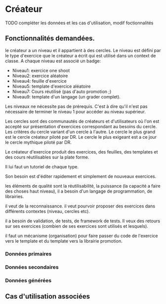 # Créateur

TODO compléter les données et les cas d'utilisation, modif foctionnalités

## Fonctionnalités demandées.

le créateur a un niveau et il appartient à des cercles.
Le niveau est défini par le type d'exercice que le créateur a écrit qui est utilisé dans un context de classe.
A chaque niveau est associé un badge:
* Niveau1: exercice one shoot
* Niveau2: exercice aléatoire
* Niveau4: feuille d'exercice
* Niveau5: template d'exercice aléatoire
* Niveau7: Cours réutilisé (pas d'auto promotion ;)
* Niveau9: template d'un langage (un grader complet).

Les niveaux ne nécessite pas de prérequis. C'est à dire qu'il n'est pas nécessaire de terminer le niveau 1 pour accéder au niveau supérieur.

Les cercles sont des communautés de créateurs et d'utilisateurs où l'on est accepté sur présentation d'exercices correspondant au besoins du cercle. Les critères du cercle variant d'un cercle à l'autre.
Le cercle le plus grand est le cercle créateur piloté par DR. Le cercle le plus exigeant est a ce jour le cercle mythique piloté par DR.

Le créateur d'exercice produit des exercices, des feuilles, des templates et des cours réutilisables sur la plate forme.

Il lui faut un tutoriel de chaque type.

Son besoin est d'éditer rapidement et simplement de nouveaux exercices.

les éléments de qualité sont la réutilisabilité, la puissance (la capacité a faire des choses haut niveau), il a besoin d'un langage de programmation, de librairies.

il veut de la reconnaissance.
il veut pourvoir proposer des exercices dans différents contextes (niveau, cercles etc).

il a besoin de validation, de tests, de framework de tests. Il veux des retours sur ses exercices (combien de ses exercices sont utilisés et lesquels).

il faut un mécanisme (organisation) pour faire passer du code de l'exercice vers le template et du template vers la librairie promotion.

### Données primaires

### Données secondaires

### Données générées

## Cas d'utilisation associées

<!--- Author : Hugo Validator : name -->

